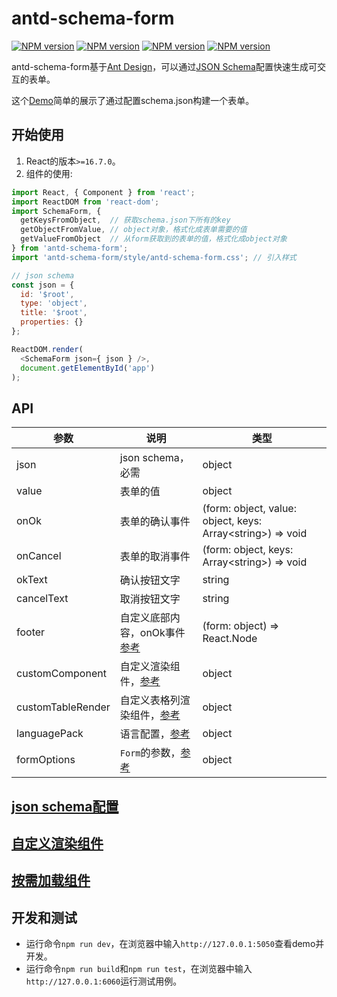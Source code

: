 # antd-schema-form

[![NPM version][antd-schema-form-image]][antd-schema-form-url]
[![NPM version][react-image]][react-url]
[![NPM version][react-dom-image]][react-dom-url]
[![NPM version][ant-design-image]][ant-design-url]

[antd-schema-form-image]: https://img.shields.io/npm/v/antd-schema-form.svg
[antd-schema-form-url]: https://www.npmjs.com/package/antd-schema-form

[react-image]: https://img.shields.io/badge/react-%3E=16.7.0-red.svg
[react-url]: https://github.com/facebook/react

[react-dom-image]: https://img.shields.io/badge/react--dom-%3E=16.7.0-red.svg
[react-dom-url]: https://github.com/facebook/react

[ant-design-image]: https://img.shields.io/badge/ant--design-%3E=5-red.svg
[ant-design-url]: https://github.com/ant-design/ant-design

antd-schema-form基于[Ant Design](https://ant.design/)，可以通过[JSON Schema](http://json-schema.org/draft-07/json-schema-validation.html)配置快速生成可交互的表单。   

这个[Demo](https://duan602728596.github.io/antd-schema-form/#/)简单的展示了通过配置schema.json构建一个表单。

## 开始使用

1. React的版本`>=16.7.0`。
2. 组件的使用:

  ```javascript
  import React, { Component } from 'react';
  import ReactDOM from 'react-dom';
  import SchemaForm, {
    getKeysFromObject,  // 获取schema.json下所有的key
    getObjectFromValue, // object对象，格式化成表单需要的值
    getValueFromObject  // 从form获取到的表单的值，格式化成object对象
  } from 'antd-schema-form';
  import 'antd-schema-form/style/antd-schema-form.css'; // 引入样式

  // json schema
  const json = {
    id: '$root',
    type: 'object',
    title: '$root',
    properties: {}
  };

  ReactDOM.render(
    <SchemaForm json={ json } />,
    document.getElementById('app')
  );
  ```

## API

| 参数              | 说明                                                            | 类型                   |
| ---               | ---                                                             | ---                    |
| json              | json schema，必需                                               | object                 |
| value             | 表单的值                                                        | object                 |
| onOk              | 表单的确认事件                                                  | (form: object, value: object, keys: Array&lt;string&gt;) => void |
| onCancel          | 表单的取消事件                                                  | (form: object, keys: Array&lt;string&gt;) => void |
| okText            | 确认按钮文字                                                    | string                 |
| cancelText        | 取消按钮文字                                                    | string                 |
| footer            | 自定义底部内容，onOk事件[参考](https://github.com/duan602728596/antd-schema-form/blob/master/src/components/FormObject/FormObject.tsx#L143) | (form: object) => React.Node |
| customComponent   | 自定义渲染组件，[参考](docs/custom_rendering_component-zhCN.md) | object                 |
| customTableRender | 自定义表格列渲染组件，[参考](docs/custom_rendering_component-zhCN.md#自定义表格列渲染组件) | object                 |
| languagePack      | 语言配置，[参考](language/zh-CN.json)                           | object                 |
| formOptions       | `Form`的参数，[参考](https://ant.design/components/form-cn/#Form) | object                 |

## [json schema配置](docs/json_schema_configuration-zhCN.md)

## [自定义渲染组件](docs/custom_rendering_component-zhCN.md)

## [按需加载组件](docs/load_components_as_needed-zhCN.md)

## 开发和测试

* 运行命令`npm run dev`，在浏览器中输入`http://127.0.0.1:5050`查看demo并开发。
* 运行命令`npm run build`和`npm run test`，在浏览器中输入`http://127.0.0.1:6060`运行测试用例。
